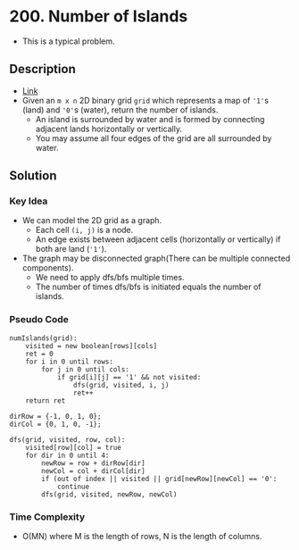 # 200. Number of Islands
- This is a typical problem.

## Description
- [Link](https://leetcode.com/problems/number-of-islands)
- Given an `m x n` 2D binary grid `grid` which represents a map of `'1'`s (land) and `'0'`s (water), return the number of islands.
  - An island is surrounded by water and is formed by connecting adjacent lands horizontally or vertically.
  - You may assume all four edges of the grid are all surrounded by water.

## Solution
### Key Idea
- We can model the 2D grid as a graph.
  - Each cell `(i, j)` is a node.
  - An edge exists between adjacent cells (horizontally or vertically) if both are land (`'1'`).
- The graph may be disconnected graph(There can be multiple connected components).
  - We need to apply dfs/bfs multiple times.
  - The number of times dfs/bfs is initiated equals the number of islands.

### Pseudo Code
```
numIslands(grid):
    visited = new boolean[rows][cols]
    ret = 0
    for i in 0 until rows:
        for j in 0 until cols:
            if grid[i][j] == '1' && not visited:
                dfs(grid, visited, i, j)
                ret++
    return ret

dirRow = {-1, 0, 1, 0};
dirCol = {0, 1, 0, -1};

dfs(grid, visited, row, col):
    visited[row][col] = true
    for dir in 0 until 4:
        newRow = row + dirRow[dir]
        newCol = col + dirCol[dir]
        if (out of index || visited || grid[newRow][newCol] == '0':
            continue
        dfs(grid, visited, newRow, newCol)
```

### Time Complexity
- O(MN) where M is the length of rows, N is the length of columns.